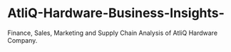 # AtliQ-Hardware-Business-Insights-
Finance, Sales, Marketing and Supply Chain Analysis of AtliQ Hardware Company.
